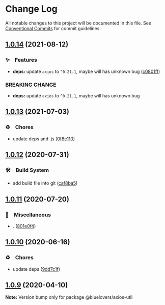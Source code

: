 # Change Log

All notable changes to this project will be documented in this file.
See [Conventional Commits](https://conventionalcommits.org) for commit guidelines.

## [1.0.14](https://github.com/bluelovers/ws-rest/compare/@bluelovers/axios-util@1.0.13...@bluelovers/axios-util@1.0.14) (2021-08-12)


### ✨　Features

* **deps:** update `axios` to `^0.21.1`, maybe will has unknown bug ([c0801ff](https://github.com/bluelovers/ws-rest/commit/c0801ff1d842065f590434214286bccbf0a4f3de))


### BREAKING CHANGE

* **deps:** update `axios` to `^0.21.1`, maybe will has unknown bug





## [1.0.13](https://github.com/bluelovers/ws-rest/compare/@bluelovers/axios-util@1.0.12...@bluelovers/axios-util@1.0.13) (2021-07-03)


### ♻️　Chores

* update deps and .js ([0f8e110](https://github.com/bluelovers/ws-rest/commit/0f8e11034efcbb341219c706e731a851c881b8bf))





## [1.0.12](https://github.com/bluelovers/ws-rest/compare/@bluelovers/axios-util@1.0.11...@bluelovers/axios-util@1.0.12) (2020-07-31)


### 🛠　Build System

* add build file into git ([caf8ba5](https://github.com/bluelovers/ws-rest/commit/caf8ba5fc11fb02b76fa845cff137922378d6e46))





## [1.0.11](https://github.com/bluelovers/ws-rest/compare/@bluelovers/axios-util@1.0.10...@bluelovers/axios-util@1.0.11) (2020-07-20)


### 🔖　Miscellaneous

* . ([801e0f4](https://github.com/bluelovers/ws-rest/commit/801e0f4ff7bd29c81e67934636f57e57d0d01c74))





## [1.0.10](https://github.com/bluelovers/ws-rest/compare/@bluelovers/axios-util@1.0.9...@bluelovers/axios-util@1.0.10) (2020-06-16)


### ♻️　Chores

*  update deps ([9dd7c1f](https://github.com/bluelovers/ws-rest/commit/9dd7c1fc5b40ac28a6f928c89dbf36be1add89c6))





## [1.0.9](https://github.com/bluelovers/ws-rest/compare/@bluelovers/axios-util@1.0.8...@bluelovers/axios-util@1.0.9) (2020-04-10)

**Note:** Version bump only for package @bluelovers/axios-util
